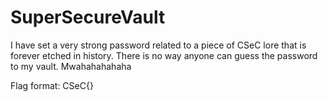 # SuperSecureVault

I have set a very strong password related to a piece of CSeC lore that is forever etched in history. There is no way anyone can guess the password to my vault. Mwahahahahaha

Flag format: CSeC{}
